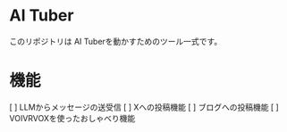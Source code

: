 # AI Tuber
このリポジトリは AI Tuberを動かすためのツール一式です。

# 機能
[ ] LLMからメッセージの送受信
[ ] Xへの投稿機能
[ ] ブログへの投稿機能
[ ] VOIVRVOXを使ったおしゃべり機能